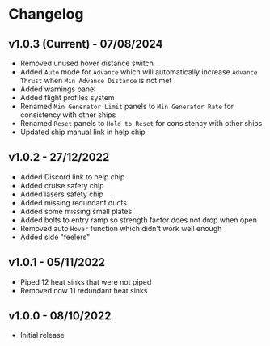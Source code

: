 # Changelog

## v1.0.3 (Current) - 07/08/2024

- Removed unused hover distance switch
- Added `Auto` mode for `Advance` which will automatically increase `Advance Thrust` when `Min Advance Distance` is not met
- Added warnings panel
- Added flight profiles system
- Renamed `Min Generator Limit` panels to `Min Generator Rate` for consistency with other ships
- Renamed `Reset` panels to `Hold to Reset` for consistency with other ships
- Updated ship manual link in help chip

## v1.0.2 - 27/12/2022

- Added Discord link to help chip
- Added cruise safety chip
- Added lasers safety chip
- Added missing redundant ducts
- Added some missing small plates
- Added bolts to entry ramp so strength factor does not drop when open
- Removed auto `Hover` function which didn't work well enough
- Added side "feelers"

## v1.0.1 - 05/11/2022

- Piped 12 heat sinks that were not piped
- Removed now 11 redundant heat sinks

## v1.0.0 - 08/10/2022

- Initial release
